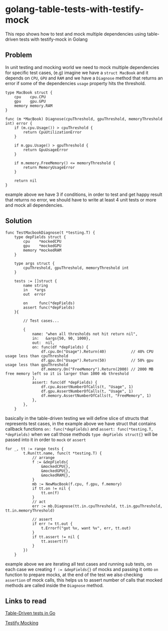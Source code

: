 # golang-table-tests-with-testify-mock
This repo shows how to test and mock multiple dependencies using table-driven tests with testify-mock in Golang


## Problem
In unit testing and mocking world we need to mock multiple dependencies for specific test cases, (e.g) imagine we have a  `struct MacBook` and it depends on `CPU`, `GPU` and `RAM` and we have a `Diagnose` method that returns an error if some of the dependencies `usage` property hits the threshold.
```
type MacBook struct {
	cpu    cpu.CPU
	gpu    gpu.GPU
	memory memory.RAM
}

func (m *MacBook) Diagnose(cpuThreshold, gpuThreshold, memoryThreshold int) error {
	if (m.cpu.Usage()) > cpuThreshold {
		return CpuUtilizationError
	}

	if m.gpu.Usage() > gpuThreshold {
		return GpuUsageError
	}

	if m.memory.FreeMemory() <= memoryThreshold {
		return MemoryUsageError
	}

	return nil
}
```
example above we have 3 if conditions, in order to test and get happy result that returns no error, we should have to write at least 4 unit tests or more and mock all dependencies.

## Solution
```
func TestMacbookDiagnose(t *testing.T) {
	type depFields struct {
		cpu    *mockedCPU
		gpu    *mockedGPU
		memory *mockedRAM
	}

	type args struct {
		cpuThreshold, gpuThreshold, memoryThreshold int
	}

	tests := []struct {
		name string
		in   *args
		out  error

		on     func(*depFields)
		assert func(*depFields)
	}{
	
	 	// Test cases...
		
	 	{
			name: "when all thresholds not hit return nil",
			in:   &args{50, 90, 1000},
			out:  nil,
			on: func(df *depFields) {
				df.cpu.On("Usage").Return(40)           // 40% CPU usage less than cpuThreshold
				df.gpu.On("Usage").Return(50)           // 50% gpu usage less than gpuThreshold
				df.memory.On("FreeMemory").Return(2000) // 2000 MB free memory left so it is larger than 1000 mb threshold
			},
			assert: func(df *depFields) {
				df.cpu.AssertNumberOfCalls(t, "Usage", 1)
				df.gpu.AssertNumberOfCalls(t, "Usage", 1)
				df.memory.AssertNumberOfCalls(t, "FreeMemory", 1)
			},
		},
	}
```
basically in the table-driven testing we will define slice of structs that represents test cases, in the example above we have struct that contains callback functions `on: func(*depFields)` and `assert: func(*testing.T, *depFields)` when we call those methods `type depFields struct{}` will be passed into it in order to `mock` or `assert`
```
for _, tt := range tests {
		t.Run(tt.name, func(t *testing.T) {
			// arrange
			f := &depFields{
				&mockedCPU{},
				&mockedGPU{},
				&mockedRAM{},
			}
			mb := NewMacBook(f.cpu, f.gpu, f.memory)
			if tt.on != nil {
				tt.on(f)
			}
			// act
			err := mb.Diagnose(tt.in.cpuThreshold, tt.in.gpuThreshold, tt.in.memoryThreshold)

			// assert
			if err != tt.out {
				t.Errorf("got %v, want %v", err, tt.out)
			}
			if tt.assert != nil {
				tt.assert(f)
			}
		})
	}
```

example above we are iterating all test cases and running sub tests, on each case we creating `f := &depFields{}` of mocks and passing it onto `on` function to prepare mocks, at the end of the test we also checking `assertion` of mock calls, this helps us to assert number of calls that mocked methods are called inside the `Diagnose` method. 

## Links to read
[Table-Driven tests in Go](https://github.com/golang/go/wiki/TableDrivenTests)

[Testify Mocking](https://github.com/stretchr/testify#mock-package)
